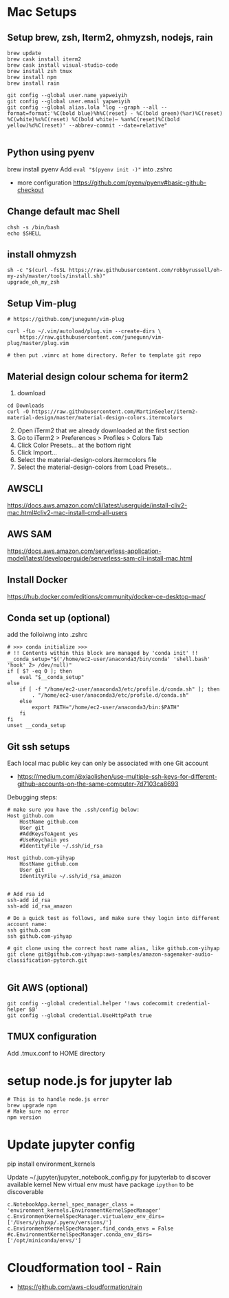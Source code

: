 # Mac Setups

## Setup brew, zsh, Iterm2, ohmyzsh, nodejs, rain

```
brew update
brew cask install iterm2
brew cask install visual-studio-code
brew install zsh tmux
brew install npm
brew install rain

git config --global user.name yapweiyih
git config --global user.email yapweiyih
git config --global alias.lola "log --graph --all --format=format:'%C(bold blue)%h%C(reset) - %C(bold green)(%ar)%C(reset) %C(white)%s%C(reset) %C(bold white)— %an%C(reset)%C(bold yellow)%d%C(reset)' --abbrev-commit --date=relative"


```

## Python using pyenv
brew install pyenv
Add `eval "$(pyenv init -)"` into .zshrc

- more configuration
https://github.com/pyenv/pyenv#basic-github-checkout


## Change default mac Shell

```
chsh -s /bin/bash
echo $SHELL
```

## install ohmyzsh

```
sh -c "$(curl -fsSL https://raw.githubusercontent.com/robbyrussell/oh-my-zsh/master/tools/install.sh)"
upgrade_oh_my_zsh

```

## Setup Vim-plug

```
# https://github.com/junegunn/vim-plug

curl -fLo ~/.vim/autoload/plug.vim --create-dirs \
    https://raw.githubusercontent.com/junegunn/vim-plug/master/plug.vim

# then put .vimrc at home directory. Refer to template git repo
```


## Material design colour schema for iterm2

1. download

```
cd Downloads
curl -O https://raw.githubusercontent.com/MartinSeeler/iterm2-material-design/master/material-design-colors.itermcolors
```

2. Open iTerm2 that we already downloaded at the first section
3. Go to iTerm2 > Preferences > Profiles > Colors Tab
4. Click Color Presets… at the bottom right
5. Click Import…
6. Select the material-design-colors.itermcolors file
7. Select the material-design-colors from Load Presets…


## AWSCLI
https://docs.aws.amazon.com/cli/latest/userguide/install-cliv2-mac.html#cliv2-mac-install-cmd-all-users

## AWS SAM
https://docs.aws.amazon.com/serverless-application-model/latest/developerguide/serverless-sam-cli-install-mac.html


## Install Docker
https://hub.docker.com/editions/community/docker-ce-desktop-mac/


## Conda set up (optional)

add the folloiwng into .zshrc

```
# >>> conda initialize >>>
# !! Contents within this block are managed by 'conda init' !!
__conda_setup="$('/home/ec2-user/anaconda3/bin/conda' 'shell.bash' 'hook' 2> /dev/null)"
if [ $? -eq 0 ]; then
    eval "$__conda_setup"
else
    if [ -f "/home/ec2-user/anaconda3/etc/profile.d/conda.sh" ]; then
        . "/home/ec2-user/anaconda3/etc/profile.d/conda.sh"
    else
        export PATH="/home/ec2-user/anaconda3/bin:$PATH"
    fi
fi
unset __conda_setup
```

## Git ssh setups

Each local mac public key can only be associated with one Git account

- <https://medium.com/@xiaolishen/use-multiple-ssh-keys-for-different-github-accounts-on-the-same-computer-7d7103ca8693>

Debugging steps:

```
# make sure you have the .ssh/config below:
Host github.com
    HostName github.com
    User git
    #AddKeysToAgent yes
    #UseKeychain yes
    #IdentityFile ~/.ssh/id_rsa

Host github.com-yihyap
    HostName github.com
    User git
    IdentityFile ~/.ssh/id_rsa_amazon


# Add rsa id
ssh-add id_rsa
ssh-add id_rsa_amazon

# Do a quick test as follows, and make sure they login into different account name:
ssh github.com
ssh github.com-yihyap

# git clone using the correct host name alias, like github.com-yihyap
git clone git@github.com-yihyap:aws-samples/amazon-sagemaker-audio-classification-pytorch.git


```


## Git AWS (optional)

```
git config --global credential.helper '!aws codecommit credential-helper $@'
git config --global credential.UseHttpPath true

```

## TMUX configuration

Add .tmux.conf to HOME directory


# setup node.js for jupyter lab

```
# This is to handle node.js error
brew upgrade npm
# Make sure no error
npm version
```


# Update jupyter config

pip install environment_kernels

Update ~/.jupyter/jupyter_notebook_config.py for jupyterlab to discover available kernel
New virtual env must have package `ipython` to be discoverable

```
c.NotebookApp.kernel_spec_manager_class = 'environment_kernels.EnvironmentKernelSpecManager'
c.EnvironmentKernelSpecManager.virtualenv_env_dirs=['/Users/yihyap/.pyenv/versions/']
c.EnvironmentKernelSpecManager.find_conda_envs = False
#c.EnvironmentKernelSpecManager.conda_env_dirs=['/opt/miniconda/envs/']

```

# Cloudformation tool - Rain
- <https://github.com/aws-cloudformation/rain>

